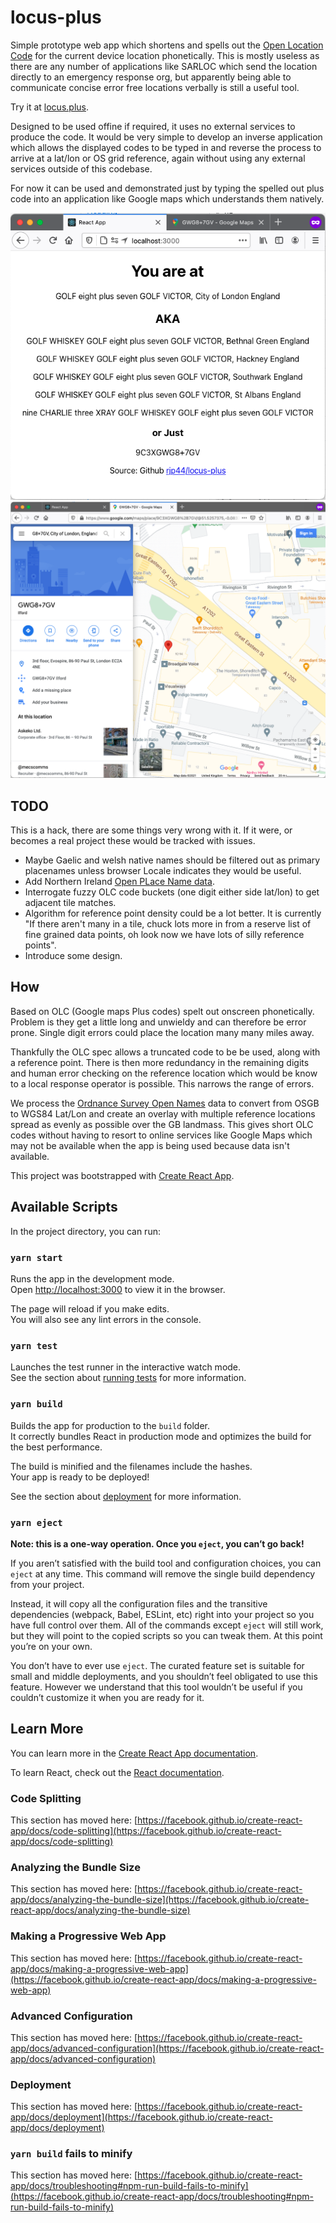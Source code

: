 # locus-plus

Simple prototype web app which shortens and spells out the [Open Location Code](https://en.wikipedia.org/wiki/Open_Location_Code) for the current device location phonetically. This is mostly useless as there are any number of applications like SARLOC which send the location directly to an emergency response org, but apparently being able to communicate concise error free locations verbally is still a useful tool.

Try it at [locus.plus](https://locus.plus).

Designed to be used offine if required, it uses no external services to produce the code. It would be very simple to develop an inverse application which allows the displayed codes to be typed in and reverse the process to arrive at a lat/lon or OS grid reference, again without using any external services outside of this codebase.

For now it can be used and demonstrated just by typing the spelled out plus code into an application like Google maps which understands them natively.

![locus-plus output](images/locus-plus.png)
![into Google Maps](images/maps-detail.png)
## TODO

This is a hack, there are some things very wrong with it. If it were, or becomes a real project these would be tracked with issues.

 * Maybe Gaelic and welsh native names should be filtered out as primary placenames unless browser Locale indicates they would be useful.
 * Add Northern Ireland [Open PLace Name data](https://www.opendatani.gov.uk/).
 * Interrogate fuzzy OLC code buckets (one digit either side lat/lon) to get adjacent tile matches.
 * Algorithm for reference point density could be a lot better. It is currently "If there aren't many in a tile, chuck lots more in from a reserve list of fine grained data points, oh look now we have lots of silly reference points".
 * Introduce some design.


## How

Based on OLC (Google maps Plus codes) spelt out onscreen phonetically. Problem is they get a little long and unwieldy and can therefore be error prone. Single digit errors could place the location many many miles away.

Thankfully the OLC spec allows a truncated code to be be used, along with a reference point. There is then more redundancy in the remaining digits and human error checking on the reference location which would be know to a local response operator is possible. This narrows the range of errors.

We process the [Ordnance Survey Open Names](https://www.ordnancesurvey.co.uk/business-government/products/open-map-names) data to convert from OSGB to WGS84 Lat/Lon and create an overlay with multiple reference locations spread as evenly as possible over the GB landmass. This gives short OLC codes without having to resort to online services like Google Maps which may not be available when the app is being used because data isn't available.

This project was bootstrapped with [Create React App](https://github.com/facebook/create-react-app).

## Available Scripts

In the project directory, you can run:

### `yarn start`

Runs the app in the development mode.\
Open [http://localhost:3000](http://localhost:3000) to view it in the browser.

The page will reload if you make edits.\
You will also see any lint errors in the console.

### `yarn test`

Launches the test runner in the interactive watch mode.\
See the section about [running tests](https://facebook.github.io/create-react-app/docs/running-tests) for more information.

### `yarn build`

Builds the app for production to the `build` folder.\
It correctly bundles React in production mode and optimizes the build for the best performance.

The build is minified and the filenames include the hashes.\
Your app is ready to be deployed!

See the section about [deployment](https://facebook.github.io/create-react-app/docs/deployment) for more information.

### `yarn eject`

**Note: this is a one-way operation. Once you `eject`, you can’t go back!**

If you aren’t satisfied with the build tool and configuration choices, you can `eject` at any time. This command will remove the single build dependency from your project.

Instead, it will copy all the configuration files and the transitive dependencies (webpack, Babel, ESLint, etc) right into your project so you have full control over them. All of the commands except `eject` will still work, but they will point to the copied scripts so you can tweak them. At this point you’re on your own.

You don’t have to ever use `eject`. The curated feature set is suitable for small and middle deployments, and you shouldn’t feel obligated to use this feature. However we understand that this tool wouldn’t be useful if you couldn’t customize it when you are ready for it.

## Learn More

You can learn more in the [Create React App documentation](https://facebook.github.io/create-react-app/docs/getting-started).

To learn React, check out the [React documentation](https://reactjs.org/).

### Code Splitting

This section has moved here: [https://facebook.github.io/create-react-app/docs/code-splitting](https://facebook.github.io/create-react-app/docs/code-splitting)

### Analyzing the Bundle Size

This section has moved here: [https://facebook.github.io/create-react-app/docs/analyzing-the-bundle-size](https://facebook.github.io/create-react-app/docs/analyzing-the-bundle-size)

### Making a Progressive Web App

This section has moved here: [https://facebook.github.io/create-react-app/docs/making-a-progressive-web-app](https://facebook.github.io/create-react-app/docs/making-a-progressive-web-app)

### Advanced Configuration

This section has moved here: [https://facebook.github.io/create-react-app/docs/advanced-configuration](https://facebook.github.io/create-react-app/docs/advanced-configuration)

### Deployment

This section has moved here: [https://facebook.github.io/create-react-app/docs/deployment](https://facebook.github.io/create-react-app/docs/deployment)

### `yarn build` fails to minify

This section has moved here: [https://facebook.github.io/create-react-app/docs/troubleshooting#npm-run-build-fails-to-minify](https://facebook.github.io/create-react-app/docs/troubleshooting#npm-run-build-fails-to-minify)
